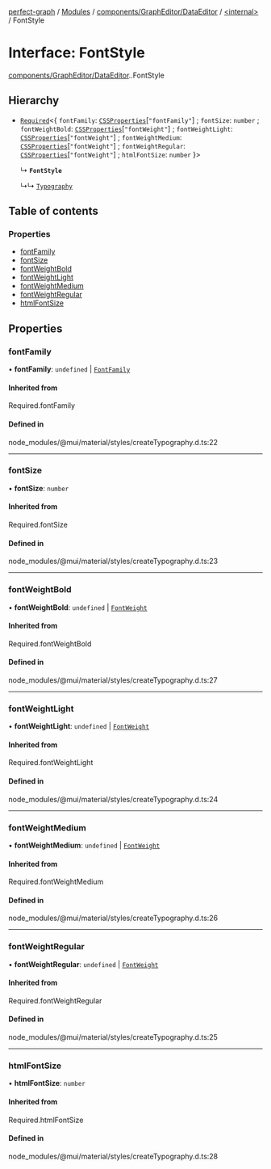 [perfect-graph](../README.md) / [Modules](../modules.md) / [components/GraphEditor/DataEditor](../modules/components_GraphEditor_DataEditor.md) / [<internal\>](../modules/components_GraphEditor_DataEditor._internal_.md) / FontStyle

# Interface: FontStyle

[components/GraphEditor/DataEditor](../modules/components_GraphEditor_DataEditor.md).[<internal>](../modules/components_GraphEditor_DataEditor._internal_.md).FontStyle

## Hierarchy

- [`Required`](../modules/components_ClusterNodeContainer._internal_.md#required)<{ `fontFamily`: [`CSSProperties`](components_Container._internal_.CSSProperties.md)[``"fontFamily"``] ; `fontSize`: `number` ; `fontWeightBold`: [`CSSProperties`](components_Container._internal_.CSSProperties.md)[``"fontWeight"``] ; `fontWeightLight`: [`CSSProperties`](components_Container._internal_.CSSProperties.md)[``"fontWeight"``] ; `fontWeightMedium`: [`CSSProperties`](components_Container._internal_.CSSProperties.md)[``"fontWeight"``] ; `fontWeightRegular`: [`CSSProperties`](components_Container._internal_.CSSProperties.md)[``"fontWeight"``] ; `htmlFontSize`: `number`  }\>

  ↳ **`FontStyle`**

  ↳↳ [`Typography`](components_GraphEditor_DataEditor._internal_.Typography.md)

## Table of contents

### Properties

- [fontFamily](components_GraphEditor_DataEditor._internal_.FontStyle.md#fontfamily)
- [fontSize](components_GraphEditor_DataEditor._internal_.FontStyle.md#fontsize)
- [fontWeightBold](components_GraphEditor_DataEditor._internal_.FontStyle.md#fontweightbold)
- [fontWeightLight](components_GraphEditor_DataEditor._internal_.FontStyle.md#fontweightlight)
- [fontWeightMedium](components_GraphEditor_DataEditor._internal_.FontStyle.md#fontweightmedium)
- [fontWeightRegular](components_GraphEditor_DataEditor._internal_.FontStyle.md#fontweightregular)
- [htmlFontSize](components_GraphEditor_DataEditor._internal_.FontStyle.md#htmlfontsize)

## Properties

### fontFamily

• **fontFamily**: `undefined` \| [`FontFamily`](../modules/components_Container._internal_.md#fontfamily)

#### Inherited from

Required.fontFamily

#### Defined in

node_modules/@mui/material/styles/createTypography.d.ts:22

___

### fontSize

• **fontSize**: `number`

#### Inherited from

Required.fontSize

#### Defined in

node_modules/@mui/material/styles/createTypography.d.ts:23

___

### fontWeightBold

• **fontWeightBold**: `undefined` \| [`FontWeight`](../modules/components_Container._internal_.md#fontweight)

#### Inherited from

Required.fontWeightBold

#### Defined in

node_modules/@mui/material/styles/createTypography.d.ts:27

___

### fontWeightLight

• **fontWeightLight**: `undefined` \| [`FontWeight`](../modules/components_Container._internal_.md#fontweight)

#### Inherited from

Required.fontWeightLight

#### Defined in

node_modules/@mui/material/styles/createTypography.d.ts:24

___

### fontWeightMedium

• **fontWeightMedium**: `undefined` \| [`FontWeight`](../modules/components_Container._internal_.md#fontweight)

#### Inherited from

Required.fontWeightMedium

#### Defined in

node_modules/@mui/material/styles/createTypography.d.ts:26

___

### fontWeightRegular

• **fontWeightRegular**: `undefined` \| [`FontWeight`](../modules/components_Container._internal_.md#fontweight)

#### Inherited from

Required.fontWeightRegular

#### Defined in

node_modules/@mui/material/styles/createTypography.d.ts:25

___

### htmlFontSize

• **htmlFontSize**: `number`

#### Inherited from

Required.htmlFontSize

#### Defined in

node_modules/@mui/material/styles/createTypography.d.ts:28
